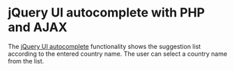 # jQuery UI autocomplete with PHP and AJAX
The [jQuery UI autocomplete](https://github.com/sunilbhatt638/jquery-ui-autocomplete-with-php-and-ajax) functionality shows the suggestion list according to the entered country name. The user can select a country name from the list.
